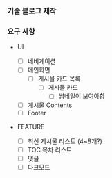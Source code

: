 ### 기술 블로그 제작

### 요구 사항

- UI

  - [ ] 네비게이션
  - [ ] 메인화면
    - [ ] 게시물 카드 목록
      - [ ] 게시물 카드
        - [ ] 썸네일이 보여야함
  - [ ] 게시물 Contents
  - [ ] Footer

- FEATURE
  - [ ] 최신 게시물 리스트 (4~8개?)
  - [ ] TOC 목차 리스트
  - [ ] 댓글
  - [ ] 다크모드
